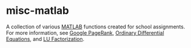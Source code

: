 # misc-matlab
A collection of various [MATLAB](https://en.wikipedia.org/wiki/MATLAB) functions created for school assignments. For more information, see [Google PageRank](https://en.wikipedia.org/wiki/PageRank), [Ordinary Differential Equations](https://en.wikipedia.org/wiki/Ordinary_differential_equation), and [LU Factorization](https://en.wikipedia.org/wiki/LU_decomposition).
